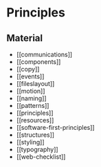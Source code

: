 # Principles

## Material

- [[communications]]
- [[components]]
- [[copy]]
- [[events]]
- [[fileslayout]]
- [[motion]]
- [[naming]]
- [[patterns]]
- [[principles]]
- [[resources]]
- [[software-first-principles]]
- [[structures]]
- [[styling]]
- [[typography]]
- [[web-checklist]]
